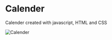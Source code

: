 # Calender

Calender created with javascript, HTML and CSS



![Calender](https://user-images.githubusercontent.com/130646112/236137546-1e32fea0-90cd-4707-8a54-20c5dfe5e86f.png)
